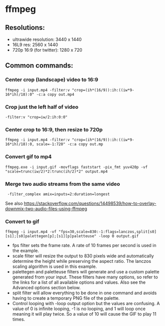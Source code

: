 # ffmpeg

## Resolutions:
 - ultrawide resolution: 3440 x 1440
 - 16L9 res: 2560 x 1440
 - 720p 16:9 (for twitter): 1280 x  720


## Common commands:

### Center crop (landscape) video to 16:9

```
ffmpeg -i input.mp4 -filter:v "crop=(ih*(16/9)):ih:((iw*9-16*ih)/18):0" -c:a copy out.mp4
```

### Crop just the left half of video

```
-filter:v "crop=iw/2:ih:0:0"
```

### Center crop to 16:9, then resize to 720p

```
ffmpeg -i input.mp4 -filter:v "crop=(ih*(16/9)):ih:((iw*9-16*ih)/18):0, scale=-1:720" -c:a copy out.mp
```

### Convert gif to mp4

```
ffmpeg.exe -i input.gif -movflags faststart -pix_fmt yuv420p -vf "scale=trunc(iw/2)*2:trunc(ih/2)*2" output.mp4
```

### Merge two audio streams from the same video 

```
 -filter_complex amix=inputs=2:duration=longest
 ```
 
 See also https://stackoverflow.com/questions/14498539/how-to-overlay-downmix-two-audio-files-using-ffmpeg


### Convert to gif

```
ffmpeg -i input.mp4 -vf "fps=30,scale=830:-1:flags=lanczos,split[s0][s1];[s0]palettegen[p];[s1][p]paletteuse" -loop 0 output.gif
```

 - fps filter sets the frame rate. A rate of 10 frames per second is used in the example.
 - scale filter will resize the output to 830 pixels wide and automatically determine the height while preserving the aspect ratio. The lanczos scaling algorithm is used in this example.
 - palettegen and paletteuse filters will generate and use a custom palette generated from your input. These filters have many options, so refer to the links for a list of all available options and values. Also see the Advanced options section below.
 - split filter will allow everything to be done in one command and avoids having to create a temporary PNG file of the palette.
 - Control looping with -loop output option but the values are confusing. A value of 0 is infinite looping, -1 is no looping, and 1 will loop once meaning it will play twice. So a value of 10 will cause the GIF to play 11 times.
